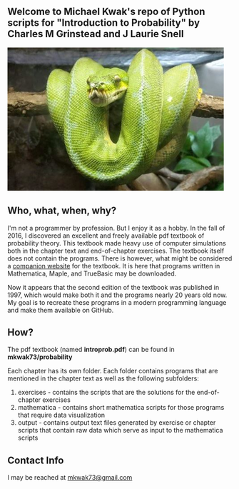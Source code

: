 ## Welcome to Michael Kwak's repo of Python scripts for "Introduction to Probability" by Charles M Grinstead and J Laurie Snell

![image of green python](/images/greenpython.jpg)

## Who, what, when, why?

I'm not a programmer by profession. But I enjoy it as a hobby. In the fall of 2016, I discovered an excellent and freely available pdf textbook of probability theory. This textbook made heavy use of computer simulations both in the chapter text and end-of-chapter exercises. The textbook itself does not contain the programs. There is however, what might be considered a [companion website](http://www.dartmouth.edu/~chance/teaching_aids/books_articles/probability_book/book.html) for the textbook. It is here that programs written in Mathematica, Maple, and TrueBasic may be downloaded. 

Now it appears that the second edition of the textbook was published in 1997, which would make both it and the programs nearly 20 years old now. My goal is to recreate these programs in a modern programming language and make them available on GitHub. 
 
## How?

The pdf textbook (named **introprob.pdf**) can be found in **mkwak73/probability**

Each chapter has its own folder. Each folder contains programs that are mentioned in the chapter text as well as the following subfolders:

1. exercises - contains the scripts that are the solutions for the end-of-chapter exercises 
2. mathematica - contains short mathematica scripts for those programs that require data visualization
3. output - contains output text files generated by exercise or chapter scripts that contain raw data which serve as input to the mathematica scripts

## Contact Info

I may be reached at mkwak73@gmail.com

